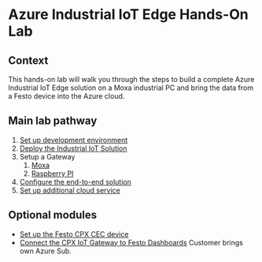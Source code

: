 # Azure Industrial IoT Edge Hands-On Lab

## Context

This hands-on lab will walk you through the steps to build a complete Azure Industrial IoT Edge solution on a Moxa industrial PC and bring the data from a Festo device into the Azure cloud.

## Main lab pathway

1. [Set up development environment](modules/setup-dev-environment-local.md)
2. [Deploy the Industrial IoT Solution](modules/deploy-industrial-iot.md)
3. Setup a Gateway
   1. [Moxa](modules/moxa-gateway-setup.md)
   2. [Raspberry PI](modules/raspberry-pi-setup.md)
4. [Configure the end-to-end solution](modules/configure-industrial-iot.md)
5. [Set up additional cloud service](modules/setting-up-cloud-services.md)

## Optional modules

* [Set up the Festo CPX CEC device](modules/festo-device-setup.md)
* [Connect the CPX IoT Gateway to Festo Dashboards](modules/festo-dashboard.md)
Customer brings own Azure Sub.
